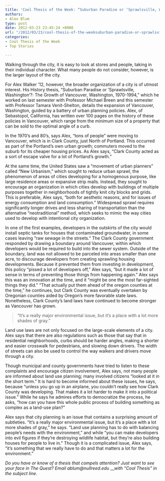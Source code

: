 ```yaml
---
title: 'Cool Thesis of the Week: “Suburban Paradise or ‘Sprawlsville, Washington’?”'
authors:
- Alex Blum
type: post
date: 2012-03-23 23:45:24 +0000
url: "/2012/03/23/cool-thesis-of-the-weeksuburban-paradise-or-sprawlsville-washington/"
categories:
- Cool Thesis of the Week
- Top Stories

---
```

<a href="http://www.reedquest.org/2012/03/cool-thesis-of-the-weeksuburban-paradise-or-sprawlsville-washington/img_1897slider/" rel="attachment wp-att-1443"><img class="aligncenter size-full wp-image-1443" title="Alex Walker" src="https://i1.wp.com/www.reedquest.org/wp-content/uploads/2012/03/IMG_1897slider.png?resize=770%2C430" alt="" data-recalc-dims="1" /></a>Walking through the city, it is easy to look at stores and people, taking in their individual character. What many people do not consider, however, is the larger layout of the city.

For Alex Walker &#8217;12, however, the broader organization of a city is of utmost interest. His History thesis, “Suburban Paradise or &#8216;Sprawlsville, Washington&#8217;?: The Growth of Vancouver, Washington, 1970-1994,” which he worked on last semester with Professor Michael Breen and this semester with Professor Tamara Venit-Shelton, details the expansion of Vancouver, Washington, guided by a battery of urban planning policies. Alex, of Sebastopol, California, has written over 100 pages on the history of these policies in Vancouver, which range from the minimum size of a property that can be sold to the optimal angle of a curb.

In the 1970&#8217;s and 80&#8217;s, says Alex, “tons of people” were moving to Vancouver, which is in Clark County, just North of Portland. This occurred as part of the Portland&#8217;s own urban growth; commuters moved to the suburb for its cheaper housing prices. As Alex says, “Clark County acted as a sort of escape valve for a lot of Portland&#8217;s growth.”

At the same time, the United States saw a “movement of urban planners” called “New Urbanism,” which sought to reduce urban sprawl, the phenomenon of areas of cities developing for a homogenous purpose, like large residence areas or expansive strip malls. Instead, they sought to encourage an organization in which cities develop with buildings of multiple purposes together in neighborhoods of tightly knit city blocks and grids. This is preferable, Alex says, “both for aesthetic reasons, and for issues of energy consumption and land consumption.” Widespread sprawl requires significantly longer drives and less sharing of transportation than the alternative “neotraditional” method, which seeks to mimic the way cities used to develop with intentional city organization.

In one of the first examples, developers in the outskirts of the city would install septic tanks for houses that contaminated groundwater, in some cases leaving “raw sewage in the streets.” The Clark County government responded by drawing a boundary around Vancouver, within which developers would be required to build into the sewer system. Outside of the boundary, land was not allowed to be parceled into areas smaller than one acre, to discourage developers from creating sprawling housing developments. Because it prevented them from investing in development, this policy “pissed a lot of developers off,” Alex says, “but it made a lot of sense in terms of preventing those things from happening again.” Alex says this was an innovation at the time, and it “might be one the most far-sighted things they did.” “That actually put them ahead of the oregon counties at the time,” he continues, but Clark County was eventually overtaken by Oregonian counties aided by Oregon&#8217;s more favorable state laws. Nonetheless, Clark County&#8217;s land laws have continued to become stronger as Vancouver has grown.

> &#8220;It&#8217;s a really major environmental issue, but it&#8217;s a place with a lot more shades of gray.&#8221;

Land use laws are not only focused on the large-scale elements of a city. Alex says that there are also regulations such as those that say that in residential neighborhoods, curbs should be harder angles, making a shorter and easier crosswalk for pedestrians, and slowing down drivers. The width of streets can also be used to control the way walkers and drivers move through a city.

Though municipal and county governments have tried to listen to these complaints and encourage citizen involvement, Alex says, not many people are informed about land use planning; many involved citizens “looked at it in the short term.” It is hard to become informed about these issues, he says, because “unless you go up in an airplane, you couldn&#8217;t really see how Clark County was developing. That makes it a lot harder to make it into a political issue.” While he says he admires efforts to democratize the process, he asks, “how can you have this whole public process of building something as complex as a land-use plan?”

Alex says that city planning is an issue that contains a surprising amount of subtleties. “It&#8217;s a really major environmental issue, but it&#8217;s a place with a lot more shades of gray,” he says. “Land use planning has to do with balancing people&#8217;s needs with the environment,” and while “you can make developers into evil figures if they&#8217;re destroying wildlife habitat, but they&#8217;re also building houses for people to live in.” Though it is a complicated issue, Alex says, “it&#8217;s something that we really have to do and that matters a lot for the environment.”

_Do you have or know of a thesis that compels attention? Just want to see your face in The Quest? Email &#x61;&#x62;&#x6c;&#x75;&#x6d;&#x40;<span class="oe_displaynone">null</span>&#x72;&#x65;&#x65;&#x64;&#x2e;&#x65;&#x64;&#x75;_ ___with “Cool Thesis” in the subject line._